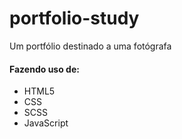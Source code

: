 # portfolio-study
<p>Um portfólio destinado a uma fotógrafa</p>

<h4>Fazendo uso de:</h4>
<ul>
  <li> HTML5</li>
  <li> CSS</li>
  <li> SCSS</li>
  <li> JavaScript</li>
</ul>

